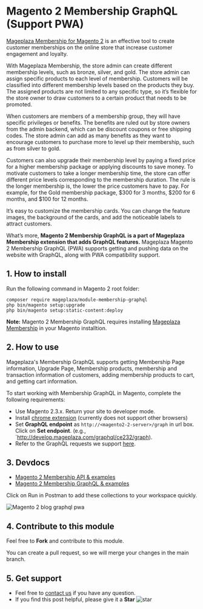 # Magento 2 Membership GraphQL (Support PWA)

[Mageplaza Membership for Magento 2](https://www.mageplaza.com/magento-2-membership/) is an effective tool to create customer memberships on the online store that increase customer engagement and loyalty. 

With Mageplaza Membership, the store admin can create different membership levels, such as bronze, silver, and gold. The store admin can assign specific products to each level of membership. Customers will be classified into different membership levels based on the products they buy. The assigned products are not limited to any specific type, so it’s flexible for the store owner to draw customers to a certain product that needs to be promoted. 

When customers are members of a membership group, they will have specific privileges or benefits. The benefits are ruled out by store owners from the admin backend, which can be discount coupons or free shipping codes. The store admin can add as many benefits as they want to encourage customers to purchase more to level up their membership, such as from silver to gold. 

Customers can also upgrade their membership level by paying a fixed price for a higher membership package or applying discounts to save money. To motivate customers to take a longer membership time, the store can offer different price levels corresponding to the membership duration. The rule is the longer membership is, the lower the price customers have to pay. For example, for the Gold membership package, $300 for 3 months, $200 for 6 months, and $100 for 12 months. 

It’s easy to customize the membership cards. You can change the feature images, the background of the cards, and add the noticeable labels to attract customers. 

What’s more, **Magento 2 Membership GraphQL is a part of Mageplaza Membership extension that adds GraphQL features.** Mageplaza Magento 2 Membership GraphQL (PWA) supports getting and pushing data on the website with GraphQL, along with PWA compatibility support.

## 1. How to install
Run the following command in Magento 2 root folder:

```
composer require mageplaza/module-membership-graphql
php bin/magento setup:upgrade
php bin/magento setup:static-content:deploy
```
**Note:** 
Magento 2 Membership GraphQL requires installing [Mageplaza Membership](https://www.mageplaza.com/magento-2-membership/) in your Magento installtion. 

## 2. How to use
Mageplaza's Membership GraphQL supports getting Membership Page information, Upgrade Page, Membership products, membership and transaction information of customers, adding membership products to cart, and getting cart information. 

To start working with Membership GraphQL in Magento, complete the following requirements: 
- Use Magento 2.3.x. Return your site to developer mode.  
- Install [chrome extension](https://chrome.google.com/webstore/detail/chromeiql/fkkiamalmpiidkljmicmjfbieiclmeij?hl=en) (currently does not support other browsers)
- Set **GraphQL endpoint** as `http://<magento2-2-server>/graph` in url box. Click on **Set endpoint**. (e.g., `http://develop.mageplaza.com/graphql/ce232/graph). 
- Refer to the GraphQL requests we support [here](https://documenter.getpostman.com/view/10589000/SzS4RSwd?version=latest).

## 3. Devdocs
- [Magento 2 Membership API & examples](https://documenter.getpostman.com/view/10589000/SzS4RSnr?version=latest)
- [Magento 2 Membership GraphQL & examples](https://documenter.getpostman.com/view/10589000/SzS4RSwd?version=latest)

Click on Run in Postman to add these collections to your workspace quickly.

![Magento 2 blog graphql pwa](https://i.imgur.com/lhsXlUR.gif)

## 4. Contribute to this module 
Feel free to **Fork** and contribute to this module. 

You can create a pull request, so we will merge your changes in the main branch. 

## 5. Get support 
- Feel free to [contact us](https://www.mageplaza.com/contact.html) if you have any question. 
- If you find this post helpful, please give it a **Star** ![star](https://i.imgur.com/S8e0ctO.png)


